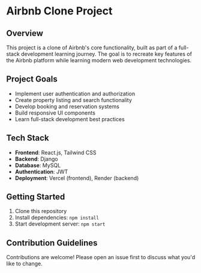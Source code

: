 # Airbnb Clone Project

## Overview
This project is a clone of Airbnb's core functionality, built as part of a full-stack development learning journey. The goal is to recreate key features of the Airbnb platform while learning modern web development technologies.

## Project Goals
- Implement user authentication and authorization
- Create property listing and search functionality
- Develop booking and reservation systems
- Build responsive UI components
- Learn full-stack development best practices

## Tech Stack
- **Frontend**: React.js, Tailwind CSS
- **Backend**: Django
- **Database**: MySQL
- **Authentication**: JWT
- **Deployment**: Vercel (frontend), Render (backend)

## Getting Started
1. Clone this repository
2. Install dependencies: `npm install`
3. Start development server: `npm start`

## Contribution Guidelines
Contributions are welcome! Please open an issue first to discuss what you'd like to change.